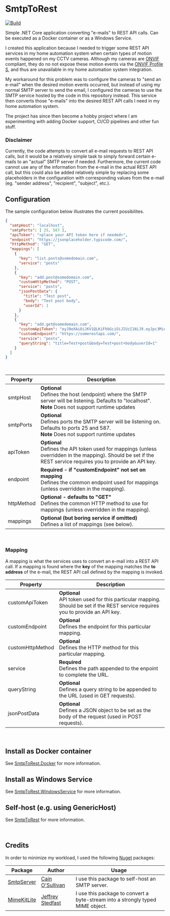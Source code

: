 # SmtpToRest
[![Build](https://github.com/nicolaihenriksen/SmtpToRestService/actions/workflows/build_workflow.yml/badge.svg)](https://github.com/nicolaihenriksen/SmtpToRestService/actions/workflows/build_workflow.yml)

Simple .NET Core application converting "e-mails" to REST API calls. Can be executed as a Docker container or as a Windows Service.

I created this application because I needed to trigger some REST API services in my home automation system when certain types of motion events happened on my CCTV cameras. Although my cameras are [ONVIF](https://www.onvif.org/) compliant, they do no not expose these motion events via the [ONVIF Profile S](https://www.onvif.org/profiles/profile-s/), and thus are unavailable in my home automation system integration.

My workaround for this problem was to configure the cameras to "send an e-mail" when the desired motion events occurred, but instead of using my normal SMTP server to send the email, I configured the cameras to use the SMTP service hosted by the code in this repository instead. This service then converts those "e-mails" into the desired REST API calls I need in my home automation system.

The project has since then become a hobby project where I am experimenting with adding Docker support, CI/CD pipelines and other fun stuff.

### Disclaimer
Currently, the code attempts to convert all e-mail requests to REST API calls, but it would be a relatively simple task to simply forward certain e-mails to an "actual" SMTP server if needed. Furthermore, the current code cannot use any of the information from the e-mail in the actual REST API call, but this could also be added relatively simple by replacing some placeholders in the configuration with corresponding values from the e-mail (eg. "sender address", "recipient", "subject", etc.).

## Configuration
The sample configuration below illustrates the current possibilites.

```json
{
  "smtpHost": "localhost",
  "smtpPorts": [ 25, 587 ],
  "apiToken": "<place your API token here if needed>",
  "endpoint": "https://jsonplaceholder.typicode.com/",
  "httpMethod": "GET",
  "mappings": [
    {
      "key": "list.posts@somedomain.com",
      "service": "posts"
    },
    {
      "key": "add.post@somedomain.com",
      "customHttpMethod": "POST",
      "service": "posts",
      "jsonPostData": {
        "title": "Test post",
        "body": "Test post body",
        "userId": 1
      }
    },
    {
      "key": "add.get@somedomain.com",
      "customApiToken": "eyJ0eXAiOiJKV1QLKiFhbGciOiJIUzI1NiJ9.eyJpc3MieJoLYjY0ZTZkMThh...<cutoff>",
      "customEndpoint": "https://somerestapi.com/",
      "service": "posts",
      "queryString": "title=Test+post&body=Test+post+body&userId=1"
    }
  ]
}
```
<br />

| Property | Description |
| --- | --- |
|smtpHost|<b>Optional</b><br />Defines the host (endpoint) where the SMTP server will be listening. Defaults to "localhost".</b><br /><b>Note</b> Does not support runtime updates|
|smtpPorts|<b>Optional</b><br />Defines ports the SMTP server will be listening on. Defaults to ports 25 and 587.</b><br /><b>Note</b> Does not support runtime updates|
|apiToken|<b>Optional</b><br />Defines the API token used for mappings (unless overridden in the mapping). Should be set if the REST service requires you to provide an API key.|
|endpoint|<b>Required - if "customEndpoint" not set on mapping</b><br />Defines the common endpoint used for mappings (unless overridden in the mapping).|
|httpMethod|<b>Optional - defaults to "GET"</b><br />Defines the common HTTP method to use for mappings (unless overridden in the mapping).|
|mappings|<b>Optional (but boring service if omitted)</b><br />Defines a list of mappings (see below).|

<br />

### Mapping
A mapping is what the services uses to convert an e-mail into a REST API call. If a mapping is found where the <b>key</b> of the mapping matches the <b>to address</b> of the e-mail, the REST API call defined by the mapping is invoked.

| Property | Description |
| --- | --- |
|customApiToken|<b>Optional</b><br />API token used for this particular mapping. Should be set if the REST service requires you to provide an API key.|
|customEndpoint|<b>Optional</b><br />Defines the endpoint for this particular mapping.|
|customHttpMethod|<b>Optional</b><br />Defines the HTTP method for this particular mapping.|
|service|<b>Required</b><br />Defines the path appended to the enpoint to complete the URL.
|queryString|<b>Optional</b><br />Defines a query string to be appended to the URL (used in GET requests).|
|jsonPostData|<b>Optional</b><br />Defines a JSON object to be set as the body of the request (used in POST requests).|

<br />

## Install as Docker container
See [SmtpToRest.Docker](SmtpToRest.Docker/README.md) for more information.

## Install as Windows Service
See [SmtpToRest.WindowsService](SmtpToRest.WindowsService/README.md) for more information.

## Self-host (e.g. using GenericHost)
See [SmtpToRest](SmtpToRest/README.md) for more information.

<br />

## Credits
In order to minimize my workload, I used the following [Nuget](https://www.nuget.org/) packages:

| Package | Author | Usage |
| --- | --- | --- |
|[SmtpServer](https://www.nuget.org/packages/SmtpServer/) | [Cain O'Sullivan](https://github.com/cosullivan) | I use this package to self-host an SMTP server. |
|[MimeKitLite](https://www.nuget.org/packages/MimeKitLite/) | [Jeffrey Stedfast](https://github.com/jstedfast) | I use this package to convert a byte-stream into a strongly typed MIME object.|